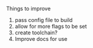Things to improve

1. pass config file to build 
2. allow for more flags to be set
3. create toolchain?
4. Improve docs for use